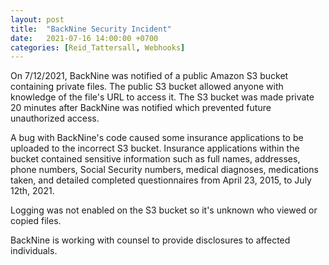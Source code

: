 ```yaml
---
layout: post
title:  "BackNine Security Incident"
date:   2021-07-16 14:00:00 +0700
categories: [Reid_Tattersall, Webhooks]
---
```

On 7/12/2021, BackNine was notified of a public Amazon S3 bucket containing private files. The public S3 bucket allowed anyone with knowledge of the file's URL to access it. The S3 bucket was made private 20 minutes after BackNine was notified which prevented future unauthorized access.

A bug with BackNine's code caused some insurance applications to be uploaded to the incorrect S3 bucket. Insurance applications within the bucket contained sensitive information such as full names, addresses, phone numbers, Social Security numbers, medical diagnoses, medications taken, and detailed completed questionnaires from April 23, 2015, to July 12th, 2021.

Logging was not enabled on the S3 bucket so it's unknown who viewed or copied files.

BackNine is working with counsel to provide disclosures to affected individuals.